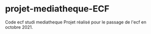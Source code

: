 # projet-mediatheque-ECF
Code ecf studi mediatheque
Projet réalisé pour le passage de l'ecf en octobre 2021.
